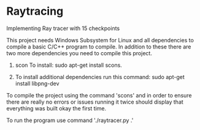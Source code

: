 # Raytracing
Implementing Ray tracer with 15 checkpoints

This project needs Windows Subsystem for Linux and all dependencies to compile a basic C/C++ program to compile. In addition to these there are two more dependencies you need to compile this project.

1) scon
To install: sudo apt-get install scons.

2) To install additional dependencies run this command: sudo apt-get install libpng-dev

To compile the project using the command 'scons' and in order to ensure there are really no errors or
issues running it twice should display that everything was built okay the first time.

To run the program use command './raytracer.py .'
